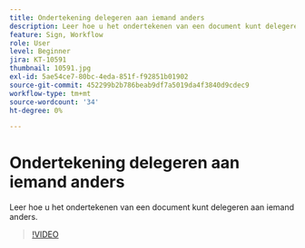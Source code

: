 ```yaml
---
title: Ondertekening delegeren aan iemand anders
description: Leer hoe u het ondertekenen van een document kunt delegeren aan iemand anders
feature: Sign, Workflow
role: User
level: Beginner
jira: KT-10591
thumbnail: 10591.jpg
exl-id: 5ae54ce7-80bc-4eda-851f-f92851b01902
source-git-commit: 452299b2b786beab9df7a5019da4f3840d9cdec9
workflow-type: tm+mt
source-wordcount: '34'
ht-degree: 0%

---
```


# Ondertekening delegeren aan iemand anders

Leer hoe u het ondertekenen van een document kunt delegeren aan iemand anders.

>[!VIDEO](https://video.tv.adobe.com/v/343856?quality=12&learn=on&hidetitle=true)
